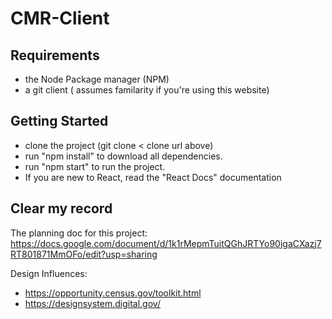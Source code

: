 # CMR-Client

## Requirements 
- the Node Package manager (NPM) 
- a git client ( assumes familarity if you're using this website) 

## Getting Started
- clone the project (git clone < clone url above) 
- run "npm install" to download all dependencies. 
- run "npm start" to run the project.
- If you are new to React, read the "React Docs" documentation 

## Clear my record
The planning doc for this project: https://docs.google.com/document/d/1k1rMepmTuitQGhJRTYo90jgaCXazj7RT801871MmOFo/edit?usp=sharing

Design Influences:
- https://opportunity.census.gov/toolkit.html
- https://designsystem.digital.gov/
